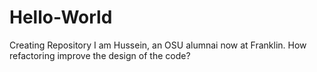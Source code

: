 # Hello-World
Creating Repository 
I am Hussein, an OSU alumnai now at Franklin. 
How refactoring improve the design of the code?

